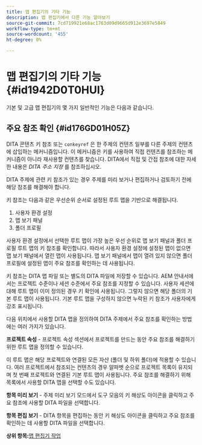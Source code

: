 ```yaml
---
title: 맵 편집기의 기타 기능
description: 맵 편집기에서 다른 기능 알아보기
source-git-commit: 7cd719921e68ac1763d09d9665d912e3697e5849
workflow-type: tm+mt
source-wordcount: '455'
ht-degree: 0%

---
```



# 맵 편집기의 기타 기능 {#id1942D0T0HUI}

기본 및 고급 맵 편집기의 몇 가지 일반적인 기능은 다음과 같습니다.

## 주요 참조 확인 {#id176GD01H05Z}

DITA 콘텐츠 키 참조 또는 `conkeyref` 은 한 주제의 컨텐츠 일부를 다른 주제의 컨텐츠에 삽입하는 메커니즘입니다. 이 메커니즘은 키를 사용하여 직접 컨텐츠를 참조하는 메커니즘이 아니라 재사용할 컨텐츠를 찾습니다. DITA에서 직접 및 간접 참조에 대한 자세한 내용은 *DITA 주소 지정* 를 참조하십시오.

DITA 주제에 관련 키 참조가 있는 경우 주제를 미리 보거나 편집하거나 검토하기 전에 해당 참조를 해결해야 합니다.

키 참조는 다음과 같은 우선순위 순서로 설정된 루트 맵을 기반으로 해결됩니다.

1. 사용자 환경 설정
1. 맵 보기 패널
1. 폴더 프로필

사용자 환경 설정에서 선택한 루트 맵이 가장 높은 우선 순위로 맵 보기 패널과 폴더 프로필 루트 맵의 키 참조를 확인합니다. 따라서 사용자 환경 설정에 설정된 맵이 없으면 맵 보기 패널에서 열린 맵이 사용됩니다. 맵 보기 패널에서 맵이 열려 있지 않으면 폴더 프로필에 설정된 맵이 주요 참조를 확인하는 데 사용됩니다.

키 참조는 DITA 맵 파일 또는 별도의 DITA 파일에 저장할 수 있습니다. AEM 안내서에서는 프로젝트 수준이나 세션 수준에서 주요 참조를 지정할 수 있습니다. 사용자 세션에 대해 루트 맵이 이미 정의된 경우 키 확인에 사용됩니다. 그렇지 않으면 해당 폴더의 기본 루트 맵이 사용됩니다. 기본 루트 맵을 구성하지 않으면 누락된 키 참조가 사용자에게 강조 표시됩니다.

다음 위치에서 사용할 DITA 맵을 정의하여 DITA 주제에서 주요 참조를 확인하는 방법에는 여러 가지가 있습니다.

**프로젝트 속성** - 프로젝트 속성 섹션에서 프로젝트를 만드는 동안 주요 참조를 해결하기 위한 루트 맵을 정의할 수 있습니다.

이 루트 맵은 해당 프로젝트와 연결된 모든 자산 \(폴더 및 하위 폴더\)에 적용할 수 있습니다. 여러 프로젝트에서 참조되는 컨텐츠의 경우 알파벳 순으로 프로젝트 목록이 유지되며 첫 번째 프로젝트와 연결된 기본 루트 맵이 사용됩니다. 주요 참조를 해결하기 위해 목록에서 사용할 DITA 맵을 선택할 수도 있습니다.

**항목 미리 보기** - 주제 미리 보기 모드에서 도구 모음의 키 해상도 아이콘을 클릭하고 주요 참조에 사용할 DITA 파일을 선택합니다.

**항목 편집 보기** - DITA 항목을 편집하는 동안 키 해상도 아이콘을 클릭하고 주요 참조를 확인하는 데 사용할 DITA 파일을 선택합니다.

**상위 항목:**[&#x200B;맵 편집기 작업](map-editor.md)

